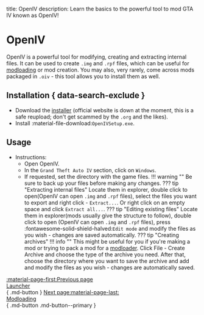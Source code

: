 title: OpenIV
description: Learn the basics to the powerful tool to mod GTA IV known as OpenIV!

# OpenIV
OpenIV is a powerful tool for modifying, creating and extracting internal files. It can be used to create `.img` and `.rpf` files, which can be useful for [modloading](modloading.md) or mod creation. You may also, very rarely, come across mods packaged in `.oiv` - this tool allows you to install them as well.

## Installation { data-search-exclude }
* Download the [installer](https://community.pcgamingwiki.com/files/file/2710-openiv-version-41/) (official website is down at the moment, this is a safe reupload; don't get scammed by the `.org` and the likes).
* Install :material-file-download:`OpenIVSetup.exe`.
## Usage
- Instructions:
    * Open OpenIV.
    * In the `Grand Theft Auto IV` section, click on `Windows`.
    * If requested, set the directory with the game files.
    !!! warning ""
        Be sure to back up your files before making any changes.
    ??? tip "Extracting internal files"
        Locate them in explorer, double click to open(OpenIV can open `.img` and `.rpf` files), select the files you want to export and right click - `Extract...`. Or right click on an empty space and click `Extract all...`.
    ??? tip "Editing existing files"
        Locate them in explorer(mods usually give the structure to follow), double click to open (OpenIV can open `.img` and `.rpf` files), press :fontawesome-solid-shield-halved:`Edit mode` and modify the files as you wish - changes are saved automatically.
    ??? tip "Creating archives"
        !!! info ""
            This might be useful for you if you're making a mod or trying to pack a mod for a [modloader](modloading.md).
        Click File - Create Archive and choose the type of the archive you need. After that, choose the directory where you want to save the archive and add and modify the files as you wish - changes are automatically saved.

[:material-page-first:Previous page <br>Launcher</br>](launcher.md){ .md-button } [Next page:material-page-last: <br>Modloading</br>](modloading.md){ .md-button .md-button--primary }